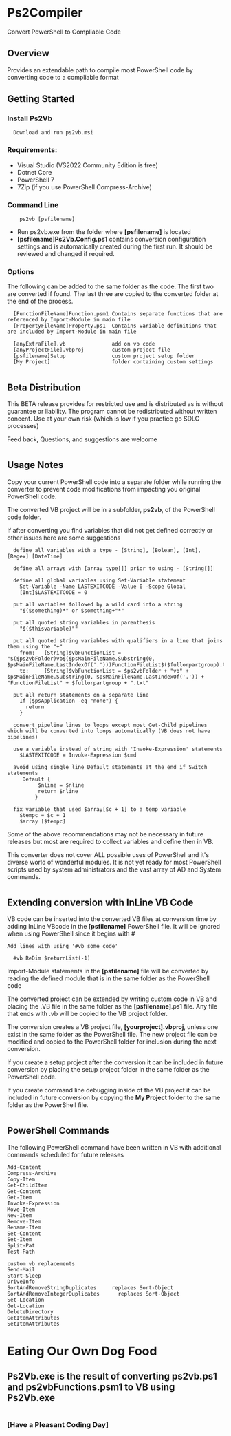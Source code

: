 # **Ps2Compiler**

Convert PowerShell to Compliable Code


## Overview

Provides an extendable path to compile most PowerShell code by converting code to a compliable format


## Getting Started

### Install Ps2Vb

      Download and run ps2vb.msi


### Requirements:

- Visual Studio (VS2022 Community Edition is free)
- Dotnet Core
- PowerShell 7
- 7Zip (if you use PowerShell Compress-Archive)


### Command Line
```
    ps2vb [psfilename]
```
- Run ps2vb.exe from the folder where **[psfilename]** is located
- **[psfilename]Ps2Vb.Config.ps1** contains conversion configuration settings and is automatically created during the first run. It should be reviewed and changed if required.


### Options

The following can be added to the same folder as the code. The first two are converted if found. The last three are copied to the converted folder at the end of the process.

```
  [FunctionFileName]Function.psm1 Contains separate functions that are referenced by Import-Module in main file
  [PropertyFileName]Property.ps1  Contains variable definitions that are included by Import-Module in main file

  [anyExtraFile].vb               add on vb code
  [anyProjectFile].vbproj         custom project file
  [psfilename]Setup               custom project setup folder
  [My Project]                    folder containing custom settings
```
#
## Beta Distribution

This BETA release provides for restricted use and is distributed as is without guarantee or liability. The program cannot be redistributed without written concent. Use at your own risk (which is low if you practice go SDLC processes)

Feed back, Questions, and suggestions are welcome

#
## Usage Notes

Copy your current PowerShell code into a separate folder while running the converter to prevent code modifications from impacting you original PowerShell code.

The converted VB project will be in a subfolder, **ps2vb**, of the PowerShell code folder.

If after converting you find variables that did not get defined correctly or other issues here are some suggestions

``````
  define all variables with a type - [String], [Bolean], [Int], [Regex] [DateTime]

  define all arrays with [array type[]] prior to using - [String[]]

  define all global variables using Set-Variable statement
    Set-Variable -Name LASTEXITCODE -Value 0 -Scope Global
    [Int]$LASTEXITCODE = 0

  put all variables followed by a wild card into a string
    "$($something)*" or $something+"*"

  put all quoted string variables in parenthesis
    "$($thisvariable)""

  put all quoted string variables with qualifiers in a line that joins them using the "+"
    from:   [String]$vbFunctionList = "$($ps2vbFolder)vb$($psMainFileName.Substring(0, $psMainFileName.LastIndexOf('.')))FunctionFileList$($fullorpartgroup).txt"
    to:     [String]$vbFunctionList = $ps2vbFolder + "vb" + $psMainFileName.Substring(0, $psMainFileName.LastIndexOf('.')) + "FunctionFileList" + $fullorpartgroup + ".txt"

  put all return statements on a separate line
    If ($psApplication -eq "none") {
      return
    }

  convert pipeline lines to loops except most Get-Child pipelines which will be converted into loops automatically (VB does not have pipelines)

  use a variable instead of string with 'Invoke-Expression' statements
    $LASTEXITCODE = Invoke-Expression $cmd

  avoid using single line Default statements at the end if Switch statements
     Default {
		  $nline = $nline
		  return $nline
		 }

  fix variable that used $array[$c + 1] to a temp variable
    $tempc = $c + 1
    $array [$tempc]

``````
Some of the above recommendations may not be necessary in future releases but most are required to collect variables and define then in VB.

This converter does not cover ALL possible uses of PowerShell and it's diverse world of wonderful modules. It is not yet ready for most PowerShell scripts used by system administrators and the vast array of AD and System commands.

#

## Extending conversion with InLine VB Code

  VB code can be inserted into the converted VB files at conversion time by adding InLine VBcode in the **[psfilename]** PowerShell file. It will be ignored when using PowerShell since it begins with #
  ```
  Add lines with using '#vb some code'

    #vb ReDim $returnList(-1)
```
Import-Module statements in the **[psfilename]** file will be converted by reading the defined module that is in the same folder as the PowerShell code

The converted project can be extended by writing custom code in VB and placing the .VB file in the same folder as the **[psfilename]**.ps1 file. Any file that ends with .vb will be copied to the VB project folder.

The conversion creates a VB project file, **[yourproject].vbproj**, unless one exist in the same folder as the PowerShell file. The new project file can be modified and copied to the PowerShell folder for inclusion during the next conversion.

If you create a setup project after the conversion it can be included in future conversion by placing the setup project folder in the same folder as the PowerShell code.

If you create command line debugging inside of the VB project it can be included in future conversion by copying the **My Project** folder to the same folder as the PowerShell file.
#
## PowerShell Commands
The following PowerShell command have been written in VB with additional commands scheduled for future releases
```
Add-Content
Compress-Archive
Copy-Item
Get-ChildItem
Get-Content
Get-Item
Invoke-Expression
Move-Item
New-Item
Remove-Item
Rename-Item
Set-Content
Set-Item
Split-Pat
Test-Path

custom vb replacements
Send-Mail
Start-Sleep
DriveInfo
SortAndRemoveStringDuplicates     replaces Sort-Object
SortAndRemoveIntegerDuplicates		replaces Sort-Object
Set-Location
Get-Location
DeleteDirectory
GetItemAttributes
SetItemAttributes
```
#
#
# Eating Our Own Dog Food

## **Ps2Vb.exe** is the result of converting **ps2vb.ps1** and **ps2vbFunctions.psm1** to VB using Ps2Vb.exe

#
### [Have a Pleasant Coding Day]
